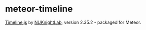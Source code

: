 meteor-timeline
===============

[Timeline.js](https://github.com/NUKnightLab/TimelineJS) by [NUKnightLab](https://github.com/NUKnightLab), version 2.35.2 - packaged for Meteor.
